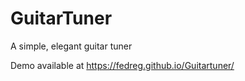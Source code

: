 # GuitarTuner
A simple, elegant guitar tuner

Demo available at https://fedreg.github.io/Guitartuner/